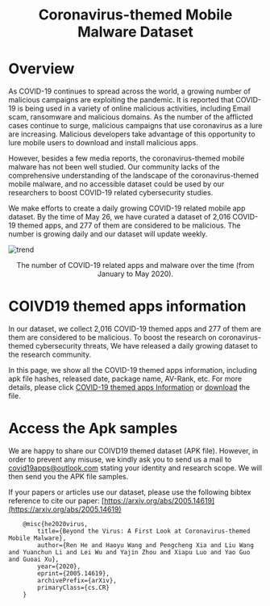 # <center> Coronavirus-themed Mobile Malware Dataset </center>

# Overview
As COVID-19 continues to spread across the world, a growing number of malicious campaigns are exploiting the pandemic. It is reported that COVID-19 is being used in a variety of online malicious activities, including Email scam, ransomware and malicious domains. As the number of the afflicted cases continue to surge, malicious campaigns that use coronavirus as a lure are increasing. Malicious developers take advantage of this opportunity to lure mobile users to download and install malicious apps.

However, besides a few media reports, the coronavirus-themed mobile malware has not been well studied. Our community lacks of the comprehensive understanding of the landscape of the coronavirus-themed mobile malware, and no accessible dataset could be used by our researchers to boost COVID-19 related cybersecurity studies.

We make efforts to create a daily growing COVID-19 related mobile app dataset. By the time of May 26, we have curated a dataset of 2,016 COVID-19 themed apps, and 277 of them are considered to be malicious. The number is growing daily and our dataset will update weekly.

![trend](https://wx1.sbimg.cn/2020/06/01/trend.md.jpg)

<center>The number of COVID-19 related apps and malware over the time (from January to May 2020).</center>


# COIVD19 themed apps information
In our dataset, we collect 2,016 COVID-19 themed apps and 277 of them are them are considered to be malicious. To boost the research on coronavirus-themed cybersecurity threats, We have released a daily growing dataset to the research community.

In this page, we show all the COVID-19 themed apps information, including apk file hashes, released date, package name, AV-Rank, etc. For more details, please click [COVID-19 themed apps Information](https://covid19apps.github.io/covid19apps) or [download](https://github.com/covid19apps/covid19apps.github.io/blob/master/covid19apps.xlsx) the file.<br/>


# Access the Apk samples
We are happy to share our COIVD19 themed dataset (APK file). However, in order to prevent any misuse, we kindly ask you to send us a mail to <covid19apps@outlook.com> stating your identity and research scope. We will then send you the APK file samples.


If your papers or articles use our dataset, please use the following bibtex reference to cite our paper: [https://arxiv.org/abs/2005.14619](https://arxiv.org/abs/2005.14619)

        @misc{he2020virus,
            title={Beyond the Virus: A First Look at Coronavirus-themed Mobile Malware},
            author={Ren He and Haoyu Wang and Pengcheng Xia and Liu Wang and Yuanchun Li and Lei Wu and Yajin Zhou and Xiapu Luo and Yao Guo and Guoai Xu},
            year={2020},
            eprint={2005.14619},
            archivePrefix={arXiv},
            primaryClass={cs.CR}
        }

